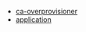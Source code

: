 * [ca-overprovisioner](https://github.com/seagits/helm-charts/releases?q=ca-overprovisioner&expanded=true)
* [application](https://github.com/seagits/helm-charts/releases?q=application&expanded=true)
